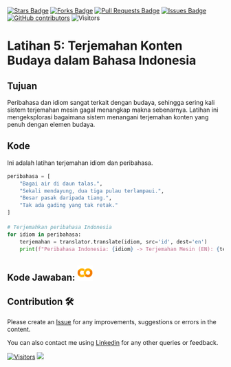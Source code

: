 <a href="https://github.com/drshahizan/special-topic-data-engineering/stargazers"><img src="https://img.shields.io/github/stars/drshahizan/special-topic-data-engineering" alt="Stars Badge"/></a>
<a href="https://github.com/drshahizan/special-topic-data-engineering/network/members"><img src="https://img.shields.io/github/forks/drshahizan/special-topic-data-engineering" alt="Forks Badge"/></a>
<a href="https://github.com/drshahizan/special-topic-data-engineering/pulls"><img src="https://img.shields.io/github/issues-pr/drshahizan/special-topic-data-engineering" alt="Pull Requests Badge"/></a>
<a href="https://github.com/drshahizan/special-topic-data-engineering/issues"><img src="https://img.shields.io/github/issues/drshahizan/special-topic-data-engineering" alt="Issues Badge"/></a>
<a href="https://github.com/drshahizan/special-topic-data-engineering/graphs/contributors"><img alt="GitHub contributors" src="https://img.shields.io/github/contributors/drshahizan/special-topic-data-engineering?color=2b9348"></a>
![Visitors](https://api.visitorbadge.io/api/visitors?path=https%3A%2F%2Fgithub.com%2Fdrshahizan%2Fspecial-topic-data-engineering&labelColor=%23d9e3f0&countColor=%23697689&style=flat)

# Latihan 5: **Terjemahan Konten Budaya dalam Bahasa Indonesia**
## Tujuan
Peribahasa dan idiom sangat terkait dengan budaya, sehingga sering kali sistem terjemahan mesin gagal menangkap makna sebenarnya. Latihan ini mengeksplorasi bagaimana sistem menangani terjemahan konten yang penuh dengan elemen budaya.

## Kode
Ini adalah latihan terjemahan idiom dan peribahasa.

```python
peribahasa = [
    "Bagai air di daun talas.",
    "Sekali mendayung, dua tiga pulau terlampaui.",
    "Besar pasak daripada tiang.",
    "Tak ada gading yang tak retak."
]

# Terjemahkan peribahasa Indonesia
for idiom in peribahasa:
    terjemahan = translator.translate(idiom, src='id', dest='en')
    print(f"Peribahasa Indonesia: {idiom} -> Terjemahan Mesin (EN): {terjemahan.text}")
```

## Kode Jawaban: <a href="https://colab.research.google.com/drive/1HfhHhGSbxL1ftk6GCSFj5yPaHLHLiCmG?usp=sharing" ><img src="../../images/colab.png" width="36px" height="36px" ></a>


## Contribution 🛠️
Please create an [Issue](https://github.com/drshahizan/special-topic-data-engineering/issues) for any improvements, suggestions or errors in the content.

You can also contact me using [Linkedin](https://www.linkedin.com/in/drshahizan/) for any other queries or feedback.

[![Visitors](https://api.visitorbadge.io/api/visitors?path=https%3A%2F%2Fgithub.com%2Fdrshahizan&labelColor=%23697689&countColor=%23555555&style=plastic)](https://visitorbadge.io/status?path=https%3A%2F%2Fgithub.com%2Fdrshahizan)
![](https://hit.yhype.me/github/profile?user_id=81284918)
